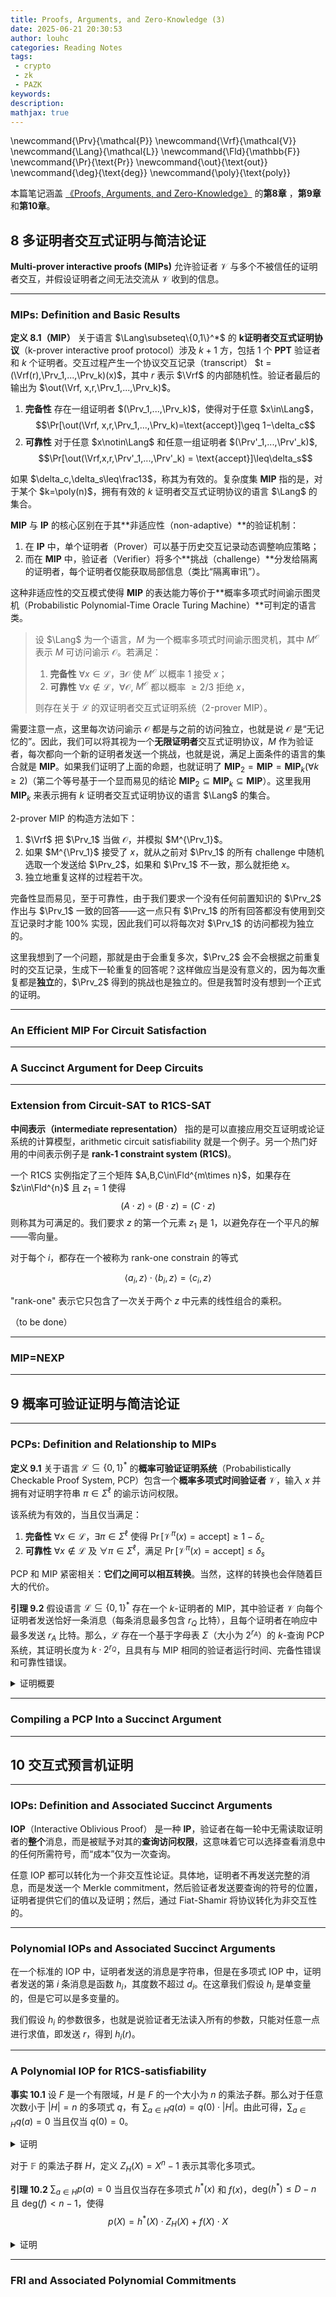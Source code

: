 ```yaml
---
title: Proofs, Arguments, and Zero-Knowledge (3)
date: 2025-06-21 20:30:53
author: louhc
categories: Reading Notes
tags:
 - crypto
 - zk
 - PAZK
keywords: 
description:
mathjax: true
---
```



\newcommand{\Prv}{\mathcal{P}}
\newcommand{\Vrf}{\mathcal{V}}
\newcommand{\Lang}{\mathcal{L}}
\newcommand{\Fld}{\mathbb{F}}
\newcommand{\Pr}{\text{Pr}}
\newcommand{\out}{\text{out}}
\newcommand{\deg}{\text{deg}}
\newcommand{\poly}{\text{poly}}

本篇笔记涵盖 [《Proofs, Arguments, and Zero-Knowledge》](https://people.cs.georgetown.edu/jthaler/ProofsArgsAndZK.pdf) 的**第8章** ，**第9章**和**第10章**。

<!-- more -->

## 8 多证明者交互式证明与简洁论证

**Multi-prover interactive proofs (MIPs)** 允许验证者 $\mathcal V$ 与多个不被信任的证明者交互，并假设证明者之间无法交流从 $\mathcal V$ 收到的信息。

---

### MIPs: Definition and Basic Results

**定义 8.1（MIP）** 关于语言 $\Lang\subseteq\{0,1\}^*$ 的 **k证明者交互式证明协议**（k-prover interactive proof protocol）涉及 $k+1$ 方，包括 $1$ 个 **PPT** 验证者和 $k$ 个证明者。交互过程产生一个协议交互记录（transcript） $t = (\Vrf(r),\Prv_1,...,\Prv_k)(x)$，其中 $r$ 表示 $\Vrf$ 的内部随机性。验证者最后的输出为 $\out(\Vrf, x,r,\Prv_1,...,\Prv_k)$。

1. **完备性** 存在一组证明者 $(\Prv_1,...,\Prv_k)$，使得对于任意 $x\in\Lang$，$$\Pr[\out(\Vrf, x,r,\Prv_1,...,\Prv_k)=\text{accept}]\geq 1−\delta_c$$
2. **可靠性** 对于任意 $x\notin\Lang$ 和任意一组证明者 $(\Prv'_1,...,\Prv'_k)$, $$\Pr[\out(\Vrf,x,r,\Prv'_1,...,\Prv'_k) = \text{accept}]\leq\delta_s$$

如果 $\delta_c,\delta_s\leq\frac13$，称其为有效的。复杂度集 $\mathbf{MIP}$ 指的是，对于某个 $k=\poly(n)$，拥有有效的 $k$ 证明者交互式证明协议的语言 $\Lang$ 的集合。

**MIP** 与 **IP** 的核心区别在于其**非适应性（non-adaptive）**的验证机制：

1. 在 **IP** 中，单个证明者（Prover）可以基于历史交互记录动态调整响应策略；  
2. 而在 **MIP** 中，验证者（Verifier）将多个**挑战（challenge）**分发给隔离的证明者，每个证明者仅能获取局部信息（类比“隔离审讯”）。  

这种非适应性的交互模式使得 **MIP** 的表达能力等价于**概率多项式时间谕示图灵机（Probabilistic Polynomial-Time Oracle Turing Machine）**可判定的语言类。

> 设 $\Lang$ 为一个语言，$M$ 为一个概率多项式时间谕示图灵机，其中 $M^{\mathcal O}$ 表示 $M$ 可访问谕示 $\mathcal O$。若满足：
>  
> 1. **完备性** $\forall x\in\mathcal{L}$，$\exists\mathcal{O}$ 使 $M^{\mathcal{O}}$ 以概率 $1$ 接受 $x$；
> 2. **可靠性** $\forall x\notin\mathcal{L}$，$\forall\mathcal{O}$, $M^{\mathcal{O}}$ 都以概率 $\geq2/3$ 拒绝 $x$，
> 
> 则存在关于 $\mathcal{L}$ 的双证明者交互式证明系统（2-prover MIP）。

需要注意一点，这里每次访问谕示 $\mathcal O$ 都是与之前的访问独立，也就是说 $\mathcal O$ 是“无记忆的”。因此，我们可以将其视为一个**无限证明者**交互式证明协议，$M$ 作为验证者，每次都向一个新的证明者发送一个挑战，也就是说，满足上面条件的语言的集合就是 $\mathbf{MIP}$。如果我们证明了上面的命题，也就证明了 $\mathbf{MIP}_2=\mathbf{MIP}=\mathbf{MIP}_k(\forall k\geq 2)$（第二个等号基于一个显而易见的结论 $\mathbf{MIP}_2\subseteq\mathbf{MIP}_k\subseteq\mathbf{MIP}$）。这里我用 $\mathbf{MIP}_k$ 来表示拥有 $k$ 证明者交互式证明协议的语言 $\Lang$ 的集合。

2-prover MIP 的构造方法如下：

1. $\Vrf$ 把 $\Prv_1$ 当做 $\mathcal O$，并模拟 $M^{\Prv_1}$。
2. 如果 $M^{\Prv_1}$ 接受了 $x$，就从之前对 $\Prv_1$ 的所有 challenge 中随机选取一个发送给 $\Prv_2$，如果和 $\Prv_1$ 不一致，那么就拒绝 $x$。
3. 独立地重复这样的过程若干次。

完备性显而易见，至于可靠性，由于我们要求一个没有任何前置知识的 $\Prv_2$ 作出与 $\Prv_1$ 一致的回答——这一点只有 $\Prv_1$ 的所有回答都没有使用到交互记录时才能 100% 实现，因此我们可以将每次对 $\Prv_1$ 的访问都视为独立的。

这里我想到了一个问题，那就是由于会重复多次，$\Prv_2$ 会不会根据之前重复时的交互记录，生成下一轮重复的回答呢？这样做应当是没有意义的，因为每次重复都是**独立**的，$\Prv_2$ 得到的挑战也是独立的。但是我暂时没有想到一个正式的证明。

---

### An Efficient MIP For Circuit Satisfaction

---

### A Succinct Argument for Deep Circuits

---

### Extension from Circuit-SAT to R1CS-SAT

**中间表示（intermediate representation）** 指的是可以直接应用交互证明或论证系统的计算模型，arithmetic circuit satisfiability 就是一个例子。另一个热门好用的中间表示例子是 **rank-1 constraint system (R1CS)**。

一个 R1CS 实例指定了三个矩阵 $A,B,C\in\Fld^{m\times n}$，如果存在 $z\in\Fld^{n}$ 且 $z_1=1$ 使得 $$(A\cdot z)\circ(B\cdot z)=(C\cdot z)$$ 则称其为可满足的。我们要求 $z$ 的第一个元素 $z_1$ 是 $1$，以避免存在一个平凡的解——零向量。

对于每个 $i$，都存在一个被称为 rank-one constrain 的等式

$$\langle a_i,z\rangle\cdot\langle b_i,z\rangle=\langle c_i,z\rangle$$

"rank-one" 表示它只包含了一次关于两个 $z$ 中元素的线性组合的乘积。

（to be done）

---

### MIP=NEXP

---

## 9 概率可验证证明与简洁论证

---

### PCPs: Definition and Relationship to MIPs

**定义 9.1** 关于语言 $\mathcal{L} \subseteq \{0,1\}^*$ 的**概率可验证证明系统**（Probabilistically Checkable Proof System, PCP）包含一个**概率多项式时间验证者** $\mathcal{V}$，输入 $x$ 并拥有对证明字符串 $\pi \in \Sigma^\ell$ 的谕示访问权限。

该系统为有效的，当且仅当满足：

1. **完备性**  $\forall x \in \mathcal{L}$，$\exists \pi \in \Sigma^\ell$ 使得 $\Pr\left[\mathcal{V}^\pi(x) = \text{accept}\right] \geq 1 - \delta_c$
2. **可靠性**  $\forall x \notin \mathcal{L}$ 及 $\forall \pi \in \Sigma^\ell$，满足 $\Pr\left[\mathcal{V}^\pi(x) = \text{accept}\right] \leq \delta_s$


PCP 和 MIP 紧密相关：**它们之间可以相互转换**。当然，这样的转换也会伴随着巨大的代价。

**引理 9.2** 假设语言 $\mathcal{L} \subseteq \{0,1\}^{*}$ 存在一个 $k$-证明者的 MIP，其中验证者 $\mathcal{V}$ 向每个证明者发送恰好一条消息（每条消息最多包含 $r_Q$ 比特），且每个证明者在响应中最多发送 $r_A$ 比特。那么，$\mathcal{L}$ 存在一个基于字母表 $\Sigma$（大小为 $2^{r_A}$）的 $k$-查询 PCP 系统，其证明长度为 $k \cdot 2^{r_Q}$，且具有与 MIP 相同的验证者运行时间、完备性错误和可靠性错误。

<details>
<summary>证明概要</summary>
对于 MIP 中的每个证明者 $\mathcal{P}_i$，PCP 证明会为 $\mathcal{V}$ 可能发送给 $\mathcal{P}_i$ 的每条消息预留一个条目。该条目等于证明者对该消息的响应。PCP 验证者通过模拟 MIP 验证者的行为，将 PCP 证明条目视为 MIP 中证明者的回答。
</details>

---

### Compiling a PCP Into a Succinct Argument

---

## 10 交互式预言机证明

---

### IOPs: Definition and Associated Succinct Arguments

**IOP**（Interactive Oblivious Proof） 是一种 **IP**，验证者在每一轮中无需读取证明者的**整个**消息，而是被赋予对其的**查询访问权限**，这意味着它可以选择查看消息中的任何所需符号，而“成本”仅为一次查询。

任意 IOP 都可以转化为一个非交互性论证。具体地，证明者不再发送完整的消息，而是发送一个 Merkle commitment，然后验证者发送要查询的符号的位置，证明者提供它们的值以及证明；然后，通过 Fiat-Shamir 将协议转化为非交互性的。

---

### Polynomial IOPs and Associated Succinct Arguments

在一个标准的 IOP 中，证明者发送的消息是字符串，但是在多项式 IOP 中，证明者发送的第 $i$ 条消息是函数 $h_i$，其度数不超过 $d_i$。在这章我们假设 $h_i$ 是单变量的，但是它可以是多变量的。

我们假设 $h_i$ 的参数很多，也就是说验证者无法读入所有的参数，只能对任意一点进行求值，即发送 $r$，得到 $h_i(r)$。

---

### A Polynomial IOP for R1CS-satisfiability

**事实 10.1** 设 $F$ 是一个有限域，$H$ 是 $F$ 的一个大小为 $n$ 的乘法子群。那么对于任意次数小于 $|H| = n$ 的多项式 $q$，有 $\sum_{a \in H} q(a) = q(0)\cdot|H|$。由此可得，$\sum_{a \in H} q(a) = 0$ 当且仅当 $q(0) = 0$。  

<details>
<summary>证明</summary>
由乘法群的性质可得，$$\prod_{a\in H}(X-a)=X^n-1$$

对比等式的两边，可以发现 $X^{n-1}$ 的系数 $-\sum_{a\in H}a=0$。

令 $q:X\to X^m$（$1<m<n$） 表示任意单项式。由于有限域的乘法子群是循环群，可以将 $H$ 表示为 $H=\{h,...,h^{n}\}$。因此

$$
\sum_{a\in H}q(a)=\sum_{j=1}^{n}h^{j\cdot m}
$$

而 $h^m$ 是 $h^mH$ 的生成元，且 $h^mH$ 也是乘法子群，因此 $\sum_{j=1}^{n}h^{j\cdot m}=0$。

因此，对于任意多项式 $q$，在 $H$ 上求和时，次数 $\geq1$ 的项都会被消掉，只剩下常数项，即 $q(0)。因此 $\sum_{a\in H}q(a)=nq(0)$
</details>

对于 $\mathbb F$ 的乘法子群 $H$，定义 $Z_H(X)=X^{n}-1$ 表示其零化多项式。

**引理 10.2** $\sum_{a\in H}p(a)=0$ 当且仅当存在多项式 $h^{*}(x)$ 和 $f(x)$，$\mathrm{deg}(h^{*})\leq D-n$ 且 $\mathrm{deg}(f)<n-1$，使得 $$p(X)=h^{*}(X)\cdot Z_H(X)+f(X)\cdot X$$

<details>
<summary>证明</summary>
$$
\begin{aligned}
\sum_{a\in H}p(a)=0&\Leftrightarrow p(0)=0\\
&\Leftrightarrow p(X)=h^{*}(X)\cdot Z_H(X)+f(X)\cdot X
\end{aligned}
$$
</details>

---

### FRI and Associated Polynomial Commitments